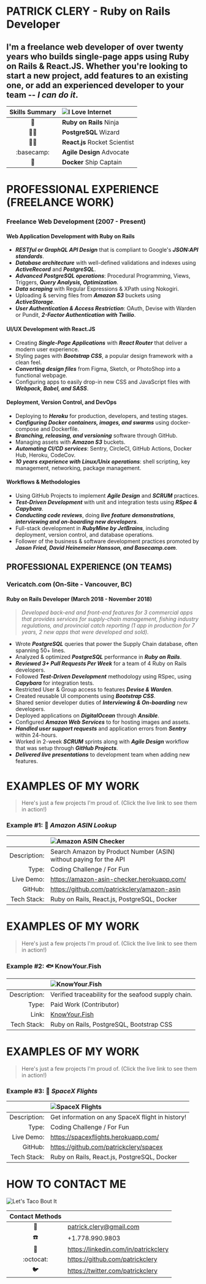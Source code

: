 PATRICK CLERY - Ruby on Rails Developer
=======================================
I'm a freelance web developer of over twenty years who builds
single-page apps using **Ruby on Rails & React.JS**. Whether you're
looking to start a new project, add features to an existing one, or add
an experienced developer to your team -- *I can do it*.
------------------------------------------------------------------------

|     Skills Summary     | ![I Love Internet](https://raw.githubusercontent.com/patrickclery/patrickclery.github.io/source/src/images/bitmoji/i-love-internet.png) |
|:----------------------:|:--------------------------------------------|
| :martial_arts_uniform: | **Ruby on Rails** Ninja                     |
|   :man_technologist:   | **PostgreSQL** Wizard                       |
|    :man_astronaut:     | **React.js** Rocket Scientist               |
|       :basecamp:       | **Agile Design** Advocate                   |
|        :whale2:        | **Docker** Ship Captain                     |

<div style="page-break-after: always"></div>



# PROFESSIONAL EXPERIENCE (FREELANCE WORK)

### Freelance Web Development (2007 - Present)

#### Web Application Development with Ruby on Rails

- ***RESTful or GraphQL API Design*** that is compliant to Google's
  ***JSON:API standards***.
- ***Database architecture*** with well-defined validations and indexes
  using ***ActiveRecord*** and ***PostgreSQL***.
- ***Advanced PostgreSQL operations***: Procedural Programming, Views,
  Triggers, ***Query Analysis, Optimization***.
- ***Data scraping*** with Regular Expressions & XPath using Nokogiri.
- Uploading & serving files from ***Amazon S3*** buckets using
  ***ActiveStorage***.
- ***User Authentication & Access Restriction***: OAuth, Devise with
  Warden or Pundit, ***2-Factor Authentication with Twilio***.

#### UI/UX Development with React.JS

- Creating ***Single-Page Applications*** with ***React Router*** that
  deliver a modern user experience.
- Styling pages with ***Bootstrap CSS***, a popular design framework
  with a clean feel.
- ***Converting design files*** from Figma, Sketch, or PhotoShop into a
  functional webpage.
- Configuring apps to easily drop-in new CSS and JavaScript files with
  ***Webpack, Babel, and SASS***.

#### Deployment, Version Control, and DevOps

- Deploying to ***Heroku*** for production, developers, and testing
  stages.
- ***Configuring Docker containers, images, and swarms*** using
  docker-compose and Dockerfile.
- ***Branching, releasing, and versioning*** software through GitHub.
- Managing assets with ***Amazon S3*** buckets.
- ***Automating CI/CD services***: Sentry, CircleCI, GitHub Actions,
  Docker Hub, Heroku, CodeCov.
- ***10 years experience with Linux/Unix operations***: shell scripting,
  key management, networking, package management.

#### Workflows & Methodologies

- Using GitHub Projects to implement ***Agile Design*** and ***SCRUM***
  practices.
- ***Test-Driven Development*** with unit and integration tests using
  ***RSpec & Capybara***.
- ***Conducting code reviews***, doing ***live feature
  demonstrations***, ***interviewing and on-boarding new developers***.
- Full-stack development in ***RubyMine by JetBrains***, including
  deployment, version control, and database operations.
- Follower of the business & software development practices promoted by
  ***Jason Fried, David Heinemeier Hansson, and Basecamp.com***.

<div style="page-break-after: always"></div>



## PROFESSIONAL EXPERIENCE (ON TEAMS)

### Vericatch.com (On-Site - Vancouver, BC)

#### Ruby on Rails Developer (March 2018 - November 2018)

>*Developed back-end and front-end features for 3 commercial apps that
>provides services for supply-chain management, fishing industry
>regulations, and provincial catch reporting (1 app in production for 7
>years, 2 new apps that were developed and sold).*

- Wrote ***PostgreSQL*** queries that power the Supply Chain database,
  often spanning 50+ lines.
- Analyzed & optimized ***PostgreSQL*** performance in ***Ruby on
  Rails***.
- ***Reviewed 3+ Pull Requests Per Week*** for a team of 4 Ruby on Rails
  developers.
- Followed ***Test-Driven Development*** methodology using RSpec, using
  ***Capybara*** for integration tests.
- Restricted User & Group access to features ***Devise & Warden***.
- Created reusable UI components using ***Bootstrap CSS***.
- Shared senior developer duties of ***Interviewing & On-boarding*** new
  developers.
- Deployed applications on ***DigitalOcean*** through ***Ansible***.
- Configured ***Amazon Web Services*** to for hosting images and assets.
- ***Handled user support requests*** and application errors from
  ***Sentry*** within 24-hours.
- Worked in 2-week ***SCRUM*** sprints along with ***Agile Design***
  workflow that was setup through ***GitHub Projects***.
- ***Delivered live presentations*** to development team when adding new
  features.

<div style="page-break-after: always"></div>



# EXAMPLES OF MY WORK

> Here's just a few projects I'm proud of.
> (Click the live link to see them in action!)

### Example #1: :shopping_cart: *Amazon ASIN Lookup*

| | ![Amazon ASIN Checker](https://raw.githubusercontent.com/patrickclery/patrickclery.github.io/source/src/images/portfolio/amazon-asin-checker-400.jpeg) |
|-------------:|:-------------------------------------------------------------------------|
| Description: | Search Amazon by Product Number (ASIN) without paying for the API        |
|        Type: | Coding Challenge / For Fun                                               |
|   Live Demo: | https://amazon-asin-checker.herokuapp.com/                               |
|      GitHub: | https://github.com/patrickclery/amazon-asin                              |
|  Tech Stack: | Ruby on Rails, React.js, PostgreSQL, Docker                              |

<div style="page-break-after: always"></div>



# EXAMPLES OF MY WORK

> Here's just a few projects I'm proud of.
> (Click the live link to see them in action!)

### Example #2: :fish: KnowYour.Fish

| | ![KnowYour.Fish](https://raw.githubusercontent.com/patrickclery/patrickclery.github.io/source/src/images/portfolio/knowyourfish-400.jpeg) |
|-------------:|:------------------------------------------------------------|
| Description: | Verified traceability for the seafood supply chain.         |
|        Type: | Paid Work (Contributor)                                     |
|        Link: | [KnowYour.Fish](https://knowyour.fish/)                     |
|  Tech Stack: | Ruby on Rails, PostgreSQL, Bootstrap CSS                    |

<div style="page-break-after: always"></div>



# EXAMPLES OF MY WORK

> Here's just a few projects I'm proud of.
> (Click the live link to see them in action!)

### Example #3: :rocket: *SpaceX Flights*

| | ![SpaceX Flights](https://raw.githubusercontent.com/patrickclery/patrickclery.github.io/source/src/images/portfolio/spacex-400.jpeg) |
|-------------:|:-------------------------------------------------------|
| Description: | Get information on any SpaceX flight in history!       |
|        Type: | Coding Challenge / For Fun                             |
|   Live Demo: | https://spacexflights.herokuapp.com/                   |
|      GitHub: | https://github.com/patrickclery/spacex                 |
|  Tech Stack: | Ruby on Rails, React.js, PostgreSQL, Docker            |

<div style="page-break-after: always"></div>



# HOW TO CONTACT ME

![Let's Taco Bout It](https://raw.githubusercontent.com/patrickclery/patrickclery.github.io/source/src/images/bitmoji/lets-taco-bout-it.png)

|    Contact Methods    |                                      |
|:---------------------:|:-------------------------------------|
|        :email:        | patrick.clery@gmail.com              |
|        :phone:        | +1.778.990.9803                      |
| :busts_in_silhouette: | https://linkedin.com/in/patrickclery |
|       :octocat:       | https://github.com/patrickclery      |
|        :bird:         | https://twitter.com/patrickclery     |

